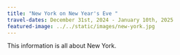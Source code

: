 ```yaml
---
title: "New York on New Year's Eve "
travel-dates: December 31st, 2024 - January 10th, 2025
featured-image: ../../static/images/new-york.jpg
---
```

This information is all about New York.